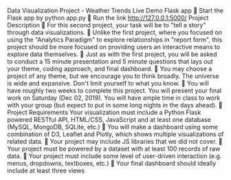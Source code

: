Data Visualization Project - Weather Trends
Live Demo 
Flask app 
	Start the Flask app by python app.py 
	Run the link http://127.0.0.1:5000/
Project Description 
	For this second project, your task will be to "tell a story" through data visualizations.
	Unlike the first project, where you focused on using the "Analytics Paradigm" to explore relationships in "report form", this project should be more focused on providing users an interactive means to explore data themselves.
	Just as with the first project, you will be asked to conduct a 15 minute presentation and 5 minute questions that lays out your theme, coding approach, and final dashboard.
	You may choose a project of any theme, but we encourage you to think broadly. The universe is wide and expansive. Don't limit yourself to what you know.
	You will have roughly two weeks to complete this project. You will present your final work on Saturday (Dec 02, 2019). You will have ample time in class to work with your group (but expect to put in some long nights in the days ahead).
	Project Requirements Your visualization must include a Python Flask powered RESTful API, HTML/CSS, JavaScript and at least one database (MySQL, MongoDB, SQLite, etc.)
	You will make a dashboard using some combination of D3, Leaflet and Plotly, which shows multiple visualizations of related data.
	Your project may include JS libraries that we did not cover.
	Your project must be powered by a dataset with at least 100 records of raw data.
	Your project must include some level of user-driven interaction (e.g. menus, dropdowns, textboxes, etc.)
	Your final dashboard should ideally include at least three views

